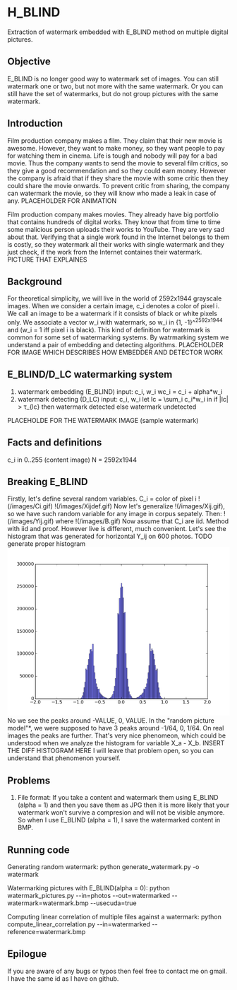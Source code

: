 # H_BLIND
Extraction of watermark embedded with E_BLIND method on multiple digital pictures.

## Objective
E_BLIND is no longer good way to watermark set of images. You can still watermark one or two, but not more with the same watermark. Or you can still have the set of watermarks, but do not group pictures with the same watermark.

## Introduction
Film production company makes a film. They claim that their new movie is
awesome. However, they want to make money, so they want people to pay for
watching them in cinema. Life is tough and nobody will pay for a bad movie.
Thus the company wants to send the movie to several film critics, so they
give a good recommendation and so they could earn money. However the company is
afraid that if they share the movie with some critic then they could share the movie onwards. To prevent critic from sharing, the company can watermark the
movie, so they will know who made a leak in case of any.
PLACEHOLDER FOR ANIMATION

Film production company makes movies. They already have big portfolio that contains hundreds of digital works. They know that from time to time some
malicious person uploads their works to YouTube. They are very sad about that.
Verifying that a single work found in the Internet belongs to them is costly, so
they watermark all their works with single watermark and they just check, if the
work from the Internet containes their watermark.
PICTURE THAT EXPLAINES

## Background
For theoretical simplicity, we will live in the world of 2592x1944
grayscale images. When we consider a certain image, c_i denotes a color of
pixel i. We call an image to be a watermark if it consists of black or white pixels only. We associate a vector w_i with watermark, so
w_i in {1, -1}^<sup>2592x1944</sup> and (w_i = 1 iff pixel i is black).
This kind of definition for watermark is common for some set of watermarking
systems. By watrmarking system we understand a pair of embedding and detecting
algorithms.
PLACEHOLDER FOR IMAGE WHICH DESCRIBES HOW EMBEDDER AND DETECTOR WORK

## E_BLIND/D_LC watermarking system
1. watermark embedding (E_BLIND)
  input: c_i, w_i
  wc_i = c_i + alpha*w_i
2. watermark detecting (D_LC)
  input: c_i, w_i
  let lc = \sum_i c_i*w_i
    in if |lc| > τ_{lc}
      then
        watermark detected
      else
        watermark undetected

PLACEHOLDE FOR THE WATERMARK IMAGE
(sample watermark)

## Facts and definitions
c_i in 0..255 (content image)
N = 2592x1944

## Breaking E_BLIND
Firstly, let's define several random variables.
C_i = color of pixel i
!(/images/Ci.gif)
!(/images/Xijdef.gif)
Now let's generalize !(/images/Xij.gif), so we have such random variable for any image in corpus sepately. Then:
!(/images/Yij.gif)
where !(/images/B.gif)
Now assume that C_i are iid.
Method with iid and proof.
However live is different, much convenient.
Let's see the histogram that was generated for horizontal Y_ij on 600 photos.
TODO generate proper histogram
![Horizontal Y_{ij} histogram](/images/histograms/hori.png)
No we see the peaks around -VALUE, 0, VALUE. In the "random picture model"*, we were supposed to have 3 peaks around -1/64, 0, 1/64. On real images the peaks are further. That's very nice phenomeon, which could be understood when we analyze the histogram for variable X_a - X_b.
INSERT THE DIFF HISTOGRAM HERE
I will leave that problem open, so you can understand that phenomenon yourself.


## Problems
1. File format: If you take a content and watermark them using E_BLIND
(alpha = 1) and then you save them as JPG then it is more likely that your
watermark won't survive a compresion and will not be visible anymore. So when I
use E_BLIND (alpha = 1), I save the watermarked content in BMP.

## Running code
Generating random watermark:
python generate_watermark.py -o watermark

Watermarking pictures with E_BLIND(alpha = 0):
python watermark_pictures.py --in=photos --out=watermarked --watermark=watermark.bmp --usecuda=true

Computing linear correlation of multiple files against a watermark:
python compute_linear_correlation.py --in=watermarked --reference=watermark.bmp

## Epilogue
If you are aware of any bugs or typos then feel free to contact me on gmail. I have the same id as I have on github.

